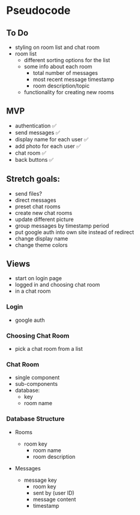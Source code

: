 # Pseudocode

## To Do

- styling on room list and chat room
- room list 
  - different sorting options for the list
  - some info about each room
    - total number of messages
    - most recent message timestamp
    - room description/topic
  - functionality for creating new rooms

## MVP

- authentication ✅
- send messages ✅
- display name for each user ✅
- add photo for each user ✅
- chat room ✅
- back buttons ✅

## Stretch goals:

- send files?
- direct messages
- preset chat rooms
- create new chat rooms
- update different picture
- group messages by timestamp period
- put google auth into own site instead of redirect
- change display name
- change theme colors

## Views

- start on login page
- logged in and choosing chat room
- in a chat room

### Login

- google auth

### Choosing Chat Room

- pick a chat room from a list

### Chat Room

- single component
- sub-components
- database:
  - key
  - room name

### Database Structure

- Rooms

  - room key
    - room name
    - room description

- Messages
  - message key
    - room key
    - sent by (user ID)
    - message content
    - timestamp
